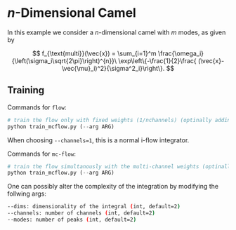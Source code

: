 # $n$-Dimensional Camel

In this example we consider a $n$-dimensional camel with $m$ modes, as given by

$$
f_{\text{multi}}(\vec{x})
= \sum_{i=1}^m \frac{\omega_i}{\left(\sigma_i\sqrt{2\pi}\right)^{n}}\ \exp\left\{-\frac{1}{2}\frac{ (\vec{x}-\vec{\mu}_i)^2}{\sigma^2_i}\right\}.
$$


## Training

Commands for `flow`:

```python
# train the flow only with fixed weights (1/nchannels) (optinally adding arguments, see --help)
python train_mcflow.py (--arg ARG)
```
When choosing ```--channels=1```, this is a normal i-flow integrator.

Commands for `mc-flow`:

```python
# train the flow simultanously with the multi-channel weights (optinally adding arguments, see --help)
python train_mcflow.py (--arg ARG)
```

One can possibly alter the complexity of the integration by modifying the follwing args:

```bash
--dims: dimensionality of the integral (int, default=2)
--channels: number of channels (int, default=2)
--modes: number of peaks (int, default=2)
```
